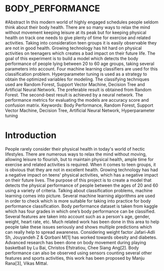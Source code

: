 # BODY_PERFORMANCE
#Abstract
In this modern world of highly 
engaged schedules people seldom think about 
their body health. There are so many ways to 
relax the mind without movement keeping 
leisure at its peak but for keeping physical 
health on track one needs to give plenty of 
time for exercise and related activities. Taking 
into consideration teen groups it is easily 
observable they are not in good health. 
Growing technology has hit hard on physical 
activities on teenagers which creates a bad 
impact on their future life. The goal of this 
experiment is to build a model which detects 
the body performance of people lying between 
20 to 60 age groups, taking several parameters 
into account. Four machine learning classifiers 
are used for this classification problem. 
Hyperparameter tuning is used as a strategy to 
obtain the optimized variables for modeling. 
The classifying techniques used are Random 
Forest, Support Vector Machine, Decision Tree 
and Artificial Neural Network. The preferable 
result is obtained from Random Forest. The 
second-best result is achieved by a neural 
network. The performance metrics for 
evaluating the models are accuracy score and 
confusion matrix.
Keywords: Body Performance, Random Forest, 
Support Vector Machine, Decision Tree, 
Artificial Neural Network, Hyperparameter 
tuning
# Introduction
People rarely consider their physical health in 
today's world of hectic lifestyles. There are 
numerous ways to relax the mind without 
moving, allowing leisure to flourish, but to 
maintain physical health, ample time for 
exercise and related activities is required. 
When it comes to teen groups, it is obvious 
that they are not in excellent health. Growing 
technology has had a negative impact on 
teens' physical activities, which has a negative 
impact on their future lives. The purpose of this 
project is to create a model that detects the 
physical performance of people between the 
ages of 20 and 60 using a variety of criteria. 
Talking about classification problems, machine 
learning comes into picture. Several machine 
learning algorithms are used in order to check 
which is more suitable for taking into practice 
for body performance classification. Body 
performance dataset is taken from kaggle 
which has four grades in which one’s body 
performance can be classified. Several features 
are taken into account such as a person's age, 
gender, weight, heart rate, etc. 
Much related work has been done in this area 
to help people take these issues seriously and 
shows multiple predictions which can really 
help to spread awareness. Considering weight 
factor Jafari-Adli Sh, Jouyandeh Z & Qorbani 
M[1] has worked towards obesity and 
diabetes. Advanced research has been done on 
body movement during playing basketball by 
Lu Bai, Christos Efstratiou, Chee Siang Ang[2]. 
Body performance can also be observed using
sensors counting several other features and 
sports activities, this work has been proposed 
by Manju Rana[3], Vikas Mittal.
